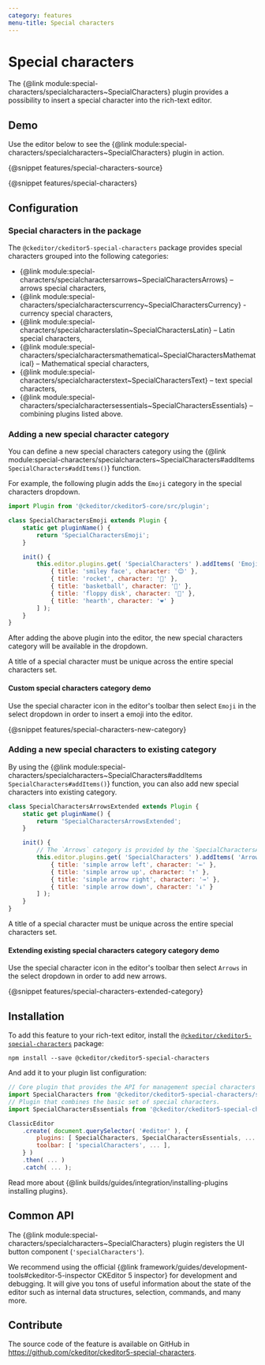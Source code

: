 ```yaml
---
category: features
menu-title: Special characters
---
```


# Special characters

The {@link module:special-characters/specialcharacters~SpecialCharacters} plugin provides a possibility to insert a special character into the rich-text editor.

## Demo

Use the editor below to see the {@link module:special-characters/specialcharacters~SpecialCharacters} plugin in action.

{@snippet features/special-characters-source}

{@snippet features/special-characters}

## Configuration

### Special characters in the package

The `@ckeditor/ckeditor5-special-characters` package provides special characters grouped into the following categories:

- {@link module:special-characters/specialcharactersarrows~SpecialCharactersArrows} – arrows special characters,
- {@link module:special-characters/specialcharacterscurrency~SpecialCharactersCurrency} - currency special characters,
- {@link module:special-characters/specialcharacterslatin~SpecialCharactersLatin} – Latin special characters,
- {@link module:special-characters/specialcharactersmathematical~SpecialCharactersMathematical} – Mathematical special characters,
- {@link module:special-characters/specialcharacterstext~SpecialCharactersText} – text special characters,
- {@link module:special-characters/specialcharactersessentials~SpecialCharactersEssentials} – combining plugins listed above.

### Adding a new special character category

You can define a new special characters category using the {@link module:special-characters/specialcharacters~SpecialCharacters#addItems `SpecialCharacters#addItems()`} function.

For example, the following plugin adds the `Emoji` category in the special characters dropdown.

```js
import Plugin from '@ckeditor/ckeditor5-core/src/plugin';

class SpecialCharactersEmoji extends Plugin {
	static get pluginName() {
		return 'SpecialCharactersEmoji';
	}

	init() {
		this.editor.plugins.get( 'SpecialCharacters' ).addItems( 'Emoji', [
			{ title: 'smiley face', character: '😊' },
			{ title: 'rocket', character: '🚀' },
			{ title: 'basketball', character: '🏀' },
			{ title: 'floppy disk', character: '💾' },
			{ title: 'hearth', character: '❤' }
		] );
	}
}
```

After adding the above plugin into the editor, the new special characters category will be available in the dropdown.

<info-box warning>
	A title of a special character must be unique across the entire special characters set.
</info-box>

#### Custom special characters category demo

Use the special character icon in the editor's toolbar then select `Emoji` in the select dropdown in order to insert a emoji into the editor.

{@snippet features/special-characters-new-category}

### Adding a new special characters to existing category

By using the {@link module:special-characters/specialcharacters~SpecialCharacters#addItems `SpecialCharacters#addItems()`} function, you can also add new special characters into existing category.

```js
class SpecialCharactersArrowsExtended extends Plugin {
	static get pluginName() {
		return 'SpecialCharactersArrowsExtended';
	}

	init() {
		// The `Arrows` category is provided by the `SpecialCharactersArrows` plugin.
		this.editor.plugins.get( 'SpecialCharacters' ).addItems( 'Arrows', [
			{ title: 'simple arrow left', character: '←' },
			{ title: 'simple arrow up', character: '↑' },
			{ title: 'simple arrow right', character: '→' },
			{ title: 'simple arrow down', character: '↓' }
		] );
	}
}
```

<info-box warning>
	A title of a special character must be unique across the entire special characters set.
</info-box>

#### Extending existing special characters category category demo

Use the special character icon in the editor's toolbar then select `Arrows` in the select dropdown in order to add new arrows.

{@snippet features/special-characters-extended-category}

## Installation

To add this feature to your rich-text editor, install the [`@ckeditor/ckeditor5-special-characters`](https://www.npmjs.com/package/@ckeditor/ckeditor5-special-characters) package:

```plaintext
npm install --save @ckeditor/ckeditor5-special-characters
```

And add it to your plugin list configuration:

```js
// Core plugin that provides the API for management special characters and their categories.
import SpecialCharacters from '@ckeditor/ckeditor5-special-characters/src/specialcharacters';
// Plugin that combines the basic set of special characters.
import SpecialCharactersEssentials from '@ckeditor/ckeditor5-special-characters/src/specialcharactersessentials';

ClassicEditor
	.create( document.querySelector( '#editor' ), {
		plugins: [ SpecialCharacters, SpecialCharactersEssentials, ... ],
		toolbar: [ 'specialCharacters', ... ],
	} )
	.then( ... )
	.catch( ... );
```

<info-box info>
	Read more about {@link builds/guides/integration/installing-plugins installing plugins}.
</info-box>

## Common API

The {@link module:special-characters/specialcharacters~SpecialCharacters} plugin registers the UI button component (`'specialCharacters'`).

<info-box>
	We recommend using the official {@link framework/guides/development-tools#ckeditor-5-inspector CKEditor 5 inspector} for development and debugging. It will give you tons of useful information about the state of the editor such as internal data structures, selection, commands, and many more.
</info-box>

## Contribute

The source code of the feature is available on GitHub in https://github.com/ckeditor/ckeditor5-special-characters.
